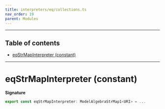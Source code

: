 ```yaml
---
title: interpreters/eq/collections.ts
nav_order: 19
parent: Modules
---
```


---

<h2 class="text-delta">Table of contents</h2>

- [eqStrMapInterpreter (constant)](#eqcollectioninterpreter-constant)

---

# eqStrMapInterpreter (constant)

**Signature**

```ts
export const eqStrMapInterpreter: ModelAlgebraStrMap1<URI> = ...
```
